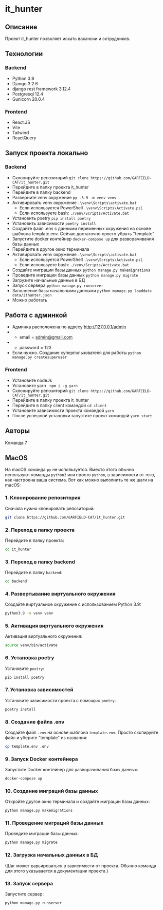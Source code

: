 # it_hunter

## Описание

Проект it_hunter позволяет искать вакансии и сотрудников.

## Технологии

### Backend

- Python 3.9
- Django 3.2.6
- django rest framework 3.12.4
- Postgresql 12.4
- Gunicorn 20.0.4

### Frontend

- React.JS
- Vite
- Tailwind
- ReactQuery

## Запуск проекта локально

### Backend

- Склонируйте репозиторий `git clone https://github.com/GARFIELD-CAT/it_hunter.git`
- Перейдите в папку проекта it_hunter
- Перейдите в папку backend
- Разверните venv окружение `py -3.9 -m venv venv`
- Активировать venv окружение `.\venv\Scripts\activate.bat`
  - Если используется PowerShell `.\venv\Scripts\Activate.ps1`
  - Если используете bash: `./venv/Scripts/Activate.bat`
- Установить poetry `pip install poetry`
- Установить зависимости `poetry install`
- Создайте файл .env с данными переменных окружения на основе шаблона template.env. Сейчас достаточно просто убрать "template"
- Запустите docker контейнер `docker-compose up` для разворачивания базы данных
- Перейдите в другое окно терминала
- Активировать venv окружение `.\venv\Scripts\activate.bat`
  - Если используется PowerShell `.\venv\Scripts\Activate.ps1`
  - Если используете bash: `./venv/Scripts/Activate.bat`
- Создайте миграции базы данных `python manage.py makemigrations`
- Проведите миграции базы данных `python manage.py migrate`
- Загрузите начальные данные в БД
- Запуск сервера `python manage.py runserver`
- Заполнение базы начальными данными `python manage.py loaddata data/ithunter.json`
- Можно работать

## Работа с админкой

- Админка расположена по адресу http://127.0.0.1/admin
- - email = admin@gmail.com
- - password = 123
- Если нужно. Создание суперпользователя для работы `python manage.py createsuperuser`

### Frontend

- Установите nodeJs
- Установите yarn ` npm i -g yarn`
- Склонируйте репозиторий `git clone https://github.com/GARFIELD-CAT/it_hunter.git`
- Перейдите в папку проекта it_hunter
- Перейдите в папку client командой `cd client`
- Установите зависимости проекта командой `yarn`
- После успешной установки запустите проект командой `yarn start`

## Авторы

Команда 7

## MacOS

На macOS команда `py` не используется. Вместо этого обычно используют команды `python3` или просто `python`, в зависимости от того, как настроена ваша система. Вот как можно выполнить те же шаги на macOS:

### 1. Клонирование репозитория

Сначала нужно клонировать репозиторий:

```bash
git clone https://github.com/GARFIELD-CAT/it_hunter.git
```

### 2. Переход в папку проекта

Перейдите в папку проекта:

```bash
cd it_hunter
```

### 3. Переход в папку backend

Перейдите в папку `backend`:

```bash
cd backend
```

### 4. Развертывание виртуального окружения

Создайте виртуальное окружение с использованием Python 3.9:

```bash
python3.9 -m venv venv
```

### 5. Активация виртуального окружения

Активация виртуального окружения:

```bash
source venv/bin/activate
```

### 6. Установка poetry

Установите `poetry`:

```bash
pip install poetry
```

### 7. Установка зависимостей

Установите зависимости проекта с помощью `poetry`:

```bash
poetry install
```

### 8. Создание файла .env

Создайте файл `.env` на основе шаблона `template.env`. Просто скопируйте файл и уберите "template" из названия:

```bash
cp template.env .env
```

### 9. Запуск Docker контейнера

Запустите Docker контейнер для разворачивания базы данных:

```bash
docker-compose up
```

### 10. Создание миграций базы данных

Откройте другое окно терминала и создайте миграции базы данных:

```bash
python manage.py makemigrations
```

### 11. Проведение миграций базы данных

Проведите миграции базы данных:

```bash
python manage.py migrate
```

### 12. Загрузка начальных данных в БД

(Шаг может варьироваться в зависимости от проекта. Обычно команда для этого указывается в документации проекта.)

### 13. Запуск сервера

Запустите сервер:

```bash
python manage.py runserver
```
